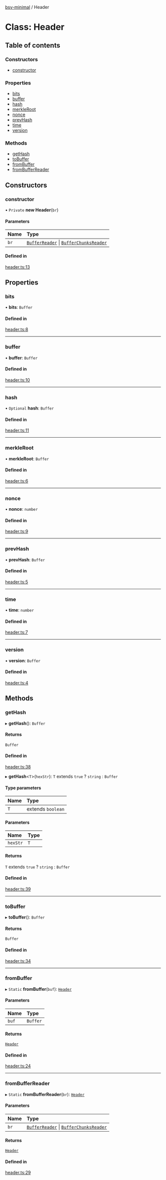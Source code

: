 [bsv-minimal](../README.md) / Header

# Class: Header

## Table of contents

### Constructors

- [constructor](Header.md#constructor)

### Properties

- [bits](Header.md#bits)
- [buffer](Header.md#buffer)
- [hash](Header.md#hash)
- [merkleRoot](Header.md#merkleroot)
- [nonce](Header.md#nonce)
- [prevHash](Header.md#prevhash)
- [time](Header.md#time)
- [version](Header.md#version)

### Methods

- [getHash](Header.md#gethash)
- [toBuffer](Header.md#tobuffer)
- [fromBuffer](Header.md#frombuffer)
- [fromBufferReader](Header.md#frombufferreader)

## Constructors

### constructor

• `Private` **new Header**(`br`)

#### Parameters

| Name | Type |
| :------ | :------ |
| `br` | [`BufferReader`](utils.BufferReader.md) \| [`BufferChunksReader`](utils.BufferChunksReader.md) |

#### Defined in

[header.ts:13](https://github.com/kevinejohn/bsv-minimal/blob/master/src/header.ts#L13)

## Properties

### bits

• **bits**: `Buffer`

#### Defined in

[header.ts:8](https://github.com/kevinejohn/bsv-minimal/blob/master/src/header.ts#L8)

___

### buffer

• **buffer**: `Buffer`

#### Defined in

[header.ts:10](https://github.com/kevinejohn/bsv-minimal/blob/master/src/header.ts#L10)

___

### hash

• `Optional` **hash**: `Buffer`

#### Defined in

[header.ts:11](https://github.com/kevinejohn/bsv-minimal/blob/master/src/header.ts#L11)

___

### merkleRoot

• **merkleRoot**: `Buffer`

#### Defined in

[header.ts:6](https://github.com/kevinejohn/bsv-minimal/blob/master/src/header.ts#L6)

___

### nonce

• **nonce**: `number`

#### Defined in

[header.ts:9](https://github.com/kevinejohn/bsv-minimal/blob/master/src/header.ts#L9)

___

### prevHash

• **prevHash**: `Buffer`

#### Defined in

[header.ts:5](https://github.com/kevinejohn/bsv-minimal/blob/master/src/header.ts#L5)

___

### time

• **time**: `number`

#### Defined in

[header.ts:7](https://github.com/kevinejohn/bsv-minimal/blob/master/src/header.ts#L7)

___

### version

• **version**: `Buffer`

#### Defined in

[header.ts:4](https://github.com/kevinejohn/bsv-minimal/blob/master/src/header.ts#L4)

## Methods

### getHash

▸ **getHash**(): `Buffer`

#### Returns

`Buffer`

#### Defined in

[header.ts:38](https://github.com/kevinejohn/bsv-minimal/blob/master/src/header.ts#L38)

▸ **getHash**<`T`\>(`hexStr`): `T` extends ``true`` ? `string` : `Buffer`

#### Type parameters

| Name | Type |
| :------ | :------ |
| `T` | extends `boolean` |

#### Parameters

| Name | Type |
| :------ | :------ |
| `hexStr` | `T` |

#### Returns

`T` extends ``true`` ? `string` : `Buffer`

#### Defined in

[header.ts:39](https://github.com/kevinejohn/bsv-minimal/blob/master/src/header.ts#L39)

___

### toBuffer

▸ **toBuffer**(): `Buffer`

#### Returns

`Buffer`

#### Defined in

[header.ts:34](https://github.com/kevinejohn/bsv-minimal/blob/master/src/header.ts#L34)

___

### fromBuffer

▸ `Static` **fromBuffer**(`buf`): [`Header`](Header.md)

#### Parameters

| Name | Type |
| :------ | :------ |
| `buf` | `Buffer` |

#### Returns

[`Header`](Header.md)

#### Defined in

[header.ts:24](https://github.com/kevinejohn/bsv-minimal/blob/master/src/header.ts#L24)

___

### fromBufferReader

▸ `Static` **fromBufferReader**(`br`): [`Header`](Header.md)

#### Parameters

| Name | Type |
| :------ | :------ |
| `br` | [`BufferReader`](utils.BufferReader.md) \| [`BufferChunksReader`](utils.BufferChunksReader.md) |

#### Returns

[`Header`](Header.md)

#### Defined in

[header.ts:29](https://github.com/kevinejohn/bsv-minimal/blob/master/src/header.ts#L29)
